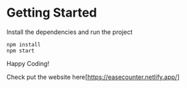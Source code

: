 # Getting Started
Install the dependencies and run the project
```
npm install
npm start
```

Happy Coding!


Check put the website here[https://easecounter.netlify.app/]
